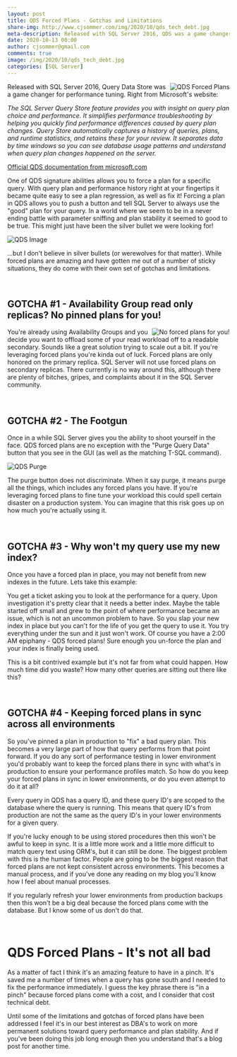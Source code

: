 ```yaml
---
layout: post
title: QDS Forced Plans - Gotchas and Limitations
share-img: http://www.cjsommer.com/img/2020/10/qds_tech_debt.jpg
meta-description: Released with SQL Server 2016, QDS was a game changer for performance tuning. Forced plans are an amazing tool for the DBA toolbox, but they do come with a few things you should know about.
date: 2020-10-13 00:00
author: cjsommer@gmail.com
comments: true
image: /img/2020/10/qds_tech_debt.jpg
categories: [SQL Server]
---
```

<!-- Image and URL references used in this post -->
[img_qds_force_plan]: /img/2020/10/qds_force_plan.png
[img_qds_tech_debt]: /img/2020/10/qds_tech_debt.jpg
[img_qds_purge]: /img/2020/10/qds_purge.png
[img_qds_no_soup]: /img/2020/10/qds_no_soup_for_you.png

[url_qds_ms]: https://docs.microsoft.com/en-us/sql/relational-databases/performance/monitoring-performance-by-using-the-query-store

<!-- Content -->

<img src="/img/2020/10/qds_tech_debt.jpg" alt="QDS Forced Plans" align="right">

Released with SQL Server 2016, Query Data Store was a game changer for performance tuning. Right from Microsoft's website: 

_The SQL Server Query Store feature provides you with insight on query plan choice and performance. It simplifies performance troubleshooting by helping you quickly find performance differences caused by query plan changes. Query Store automatically captures a history of queries, plans, and runtime statistics, and retains these for your review. It separates data by time windows so you can see database usage patterns and understand when query plan changes happened on the server._

[Official QDS documentation from microsoft.com][url_qds_ms]

One of QDS signature abilities allows you to force a plan for a specific query. With query plan and performance history right at your fingertips it became quite easy to see a plan regression, as well as fix it! Forcing a plan in QDS allows you to push a button and tell SQL Server to always use the "good" plan for your query. In a world where we seem to be in a never ending battle with parameter sniffing and plan stability it seemed to good to be true. This might just have been the silver bullet we were looking for! 

![QDS Image][img_qds_force_plan]

...but I don't believe in silver bullets (or werewolves for that matter). While forced plans are amazing and have gotten me out of a number of sticky situations, they do come with their own set of gotchas and limitations.

<br>

## GOTCHA #1 - Availability Group read only replicas? No pinned plans for you!
<img src="/img/2020/10/qds_no_soup_for_you.png" alt="No forced plans for you!" align="right">

You're already using Availability Groups and you decide you want to offload some of your read workload off to a readable secondary. Sounds like a great solution trying to scale out a bit. If you're leveraging forced plans you're kinda out of luck. Forced plans are only honored on the primary replica. SQL Server will not use forced plans on secondary replicas. There currently is no way around this, although there are plenty of bitches, gripes, and complaints about it in the SQL Server community. 

<br>

## GOTCHA #2 - The Footgun
Once in a while SQL Server gives you the ability to shoot yourself in the face. QDS forced plans are no exception with the "Purge Query Data" button that you see in the GUI (as well as the matching T-SQL command). 

![QDS Purge][img_qds_purge]

The purge button does not discriminate. When it say purge, it means purge all the things, which includes any forced plans you have. If you're leveraging forced plans to fine tune your workload this could spell certain disaster on a production system. You can imagine that this risk goes up on how much you're actually using it.

<br>

## GOTCHA #3 - Why won't my query use my new index?
Once you have a forced plan in place, you may not benefit from new indexes in the future. Lets take this example:

You get a ticket asking you to look at the performance for a query. Upon investigation it's pretty clear that it needs a better index. Maybe the table started off small and grew to the point of where performance became an issue, which is not an uncommon problem to have. So you slap your new index in place but you can't for the life of you get the query to use it. You try everything under the sun and it just won't work. Of course you have a 2:00 AM epiphany - QDS forced plans! Sure enough you un-force the plan and your index is finally being used. 

This is a bit contrived example but it's not far from what could happen. How much time did you waste? How many other queries are sitting out there like this?

<br>

## GOTCHA #4 - Keeping forced plans in sync across all environments
So you've pinned a plan in production to "fix" a bad query plan. This becomes a very large part of how that query performs from that point forward. If you do any sort of performance testing in lower environment you'd probably want to keep the forced plans there in sync with what's in production to ensure your performance profiles match. So how do you keep your forced plans in sync in lower environments, or do you even attempt to do it at all? 

Every query in QDS has a query ID, and these query ID's are scoped to the database where the query is running. This means that query ID's from production are not the same as the query ID's in your lower environments for a given query. 

If you're lucky enough to be using stored procedures then this won't be awful to keep in sync. It is a little more work and a little more difficult to match query text using ORM's, but it can still be done. The biggest problem with this is the human factor. People are going to be the biggest reason that forced plans are not kept consistent across environments. This becomes a manual process, and if you've done any reading on my blog you'll know how I feel about manual processes.

If you regularly refresh your lower environments from production backups then this won't be a big deal because the forced plans come with the database. But I know some of us don't do that. 

<br>

# QDS Forced Plans - It's not all bad
As a matter of fact I think it's an amazing feature to have in a pinch. It's saved me a number of times when a query has gone south and I needed to fix the performance immediately. I guess the key phrase there is "in a pinch" because forced plans come with a cost, and I consider that cost technical debt. 

Until some of the limitations and gotchas of forced plans have been addressed I feel it's in our best interest as DBA's to work on more permanent solutions toward query performance and plan stability. And if you've been doing this job long enough then you understand that's a blog post for another time.
